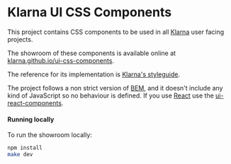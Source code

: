 # Klarna UI CSS Components

This project contains CSS components to be used in all [Klarna](http://klarna.com/) user facing projects.

The showroom of these components is available online at
[klarna.github.io/ui-css-components](http://klarna.github.io/ui-css-components).

The reference for its implementation is [Klarna's styleguide](https://github.com/klarna/styleguide).

The project follows a non strict version of [BEM](https://en.bem.info/), and it doesn't include any kind of JavaScript so no behaviour is defined. If you use [React](https://facebook.github.io/react/) use the [ui-react-components](https://stash.int.klarna.net/projects/BOW/repos/ui-react-components/).

#### Running locally

To run the showroom locally:

```sh
npm install
make dev
```